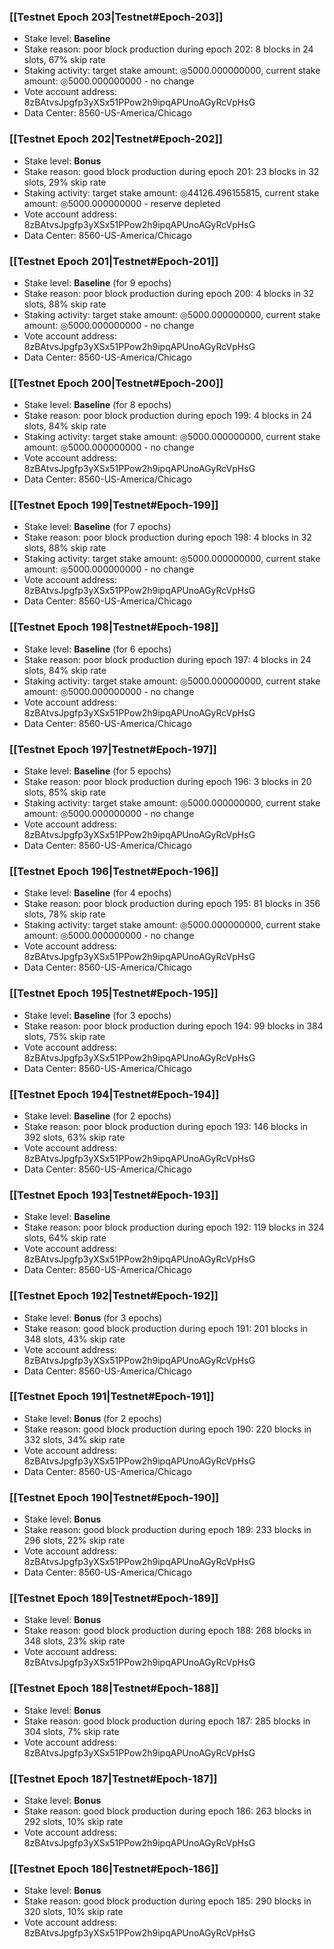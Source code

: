 ### [[Testnet Epoch 203|Testnet#Epoch-203]]
* Stake level: **Baseline**
* Stake reason: poor block production during epoch 202: 8 blocks in 24 slots, 67% skip rate
* Staking activity: target stake amount: ◎5000.000000000, current stake amount: ◎5000.000000000 - no change
* Vote account address: 8zBAtvsJpgfp3yXSx51PPow2h9ipqAPUnoAGyRcVpHsG
* Data Center: 8560-US-America/Chicago
### [[Testnet Epoch 202|Testnet#Epoch-202]]
* Stake level: **Bonus**
* Stake reason: good block production during epoch 201: 23 blocks in 32 slots, 29% skip rate
* Staking activity: target stake amount: ◎44126.496155815, current stake amount: ◎5000.000000000 - reserve depleted
* Vote account address: 8zBAtvsJpgfp3yXSx51PPow2h9ipqAPUnoAGyRcVpHsG
* Data Center: 8560-US-America/Chicago
### [[Testnet Epoch 201|Testnet#Epoch-201]]
* Stake level: **Baseline** (for 9 epochs)
* Stake reason: poor block production during epoch 200: 4 blocks in 32 slots, 88% skip rate
* Staking activity: target stake amount: ◎5000.000000000, current stake amount: ◎5000.000000000 - no change
* Vote account address: 8zBAtvsJpgfp3yXSx51PPow2h9ipqAPUnoAGyRcVpHsG
* Data Center: 8560-US-America/Chicago
### [[Testnet Epoch 200|Testnet#Epoch-200]]
* Stake level: **Baseline** (for 8 epochs)
* Stake reason: poor block production during epoch 199: 4 blocks in 24 slots, 84% skip rate
* Staking activity: target stake amount: ◎5000.000000000, current stake amount: ◎5000.000000000 - no change
* Vote account address: 8zBAtvsJpgfp3yXSx51PPow2h9ipqAPUnoAGyRcVpHsG
* Data Center: 8560-US-America/Chicago
### [[Testnet Epoch 199|Testnet#Epoch-199]]
* Stake level: **Baseline** (for 7 epochs)
* Stake reason: poor block production during epoch 198: 4 blocks in 32 slots, 88% skip rate
* Staking activity: target stake amount: ◎5000.000000000, current stake amount: ◎5000.000000000 - no change
* Vote account address: 8zBAtvsJpgfp3yXSx51PPow2h9ipqAPUnoAGyRcVpHsG
* Data Center: 8560-US-America/Chicago
### [[Testnet Epoch 198|Testnet#Epoch-198]]
* Stake level: **Baseline** (for 6 epochs)
* Stake reason: poor block production during epoch 197: 4 blocks in 24 slots, 84% skip rate
* Staking activity: target stake amount: ◎5000.000000000, current stake amount: ◎5000.000000000 - no change
* Vote account address: 8zBAtvsJpgfp3yXSx51PPow2h9ipqAPUnoAGyRcVpHsG
* Data Center: 8560-US-America/Chicago
### [[Testnet Epoch 197|Testnet#Epoch-197]]
* Stake level: **Baseline** (for 5 epochs)
* Stake reason: poor block production during epoch 196: 3 blocks in 20 slots, 85% skip rate
* Staking activity: target stake amount: ◎5000.000000000, current stake amount: ◎5000.000000000 - no change
* Vote account address: 8zBAtvsJpgfp3yXSx51PPow2h9ipqAPUnoAGyRcVpHsG
* Data Center: 8560-US-America/Chicago
### [[Testnet Epoch 196|Testnet#Epoch-196]]
* Stake level: **Baseline** (for 4 epochs)
* Stake reason: poor block production during epoch 195: 81 blocks in 356 slots, 78% skip rate
* Staking activity: target stake amount: ◎5000.000000000, current stake amount: ◎5000.000000000 - no change
* Vote account address: 8zBAtvsJpgfp3yXSx51PPow2h9ipqAPUnoAGyRcVpHsG
* Data Center: 8560-US-America/Chicago
### [[Testnet Epoch 195|Testnet#Epoch-195]]
* Stake level: **Baseline** (for 3 epochs)
* Stake reason: poor block production during epoch 194: 99 blocks in 384 slots, 75% skip rate 
* Vote account address: 8zBAtvsJpgfp3yXSx51PPow2h9ipqAPUnoAGyRcVpHsG
* Data Center: 8560-US-America/Chicago
### [[Testnet Epoch 194|Testnet#Epoch-194]]
* Stake level: **Baseline** (for 2 epochs)
* Stake reason: poor block production during epoch 193: 146 blocks in 392 slots, 63% skip rate 
* Vote account address: 8zBAtvsJpgfp3yXSx51PPow2h9ipqAPUnoAGyRcVpHsG
* Data Center: 8560-US-America/Chicago
### [[Testnet Epoch 193|Testnet#Epoch-193]]
* Stake level: **Baseline**
* Stake reason: poor block production during epoch 192: 119 blocks in 324 slots, 64% skip rate 
* Vote account address: 8zBAtvsJpgfp3yXSx51PPow2h9ipqAPUnoAGyRcVpHsG
* Data Center: 8560-US-America/Chicago
### [[Testnet Epoch 192|Testnet#Epoch-192]]
* Stake level: **Bonus** (for 3 epochs)
* Stake reason: good block production during epoch 191: 201 blocks in 348 slots, 43% skip rate
* Vote account address: 8zBAtvsJpgfp3yXSx51PPow2h9ipqAPUnoAGyRcVpHsG
* Data Center: 8560-US-America/Chicago
### [[Testnet Epoch 191|Testnet#Epoch-191]]
* Stake level: **Bonus** (for 2 epochs)
* Stake reason: good block production during epoch 190: 220 blocks in 332 slots, 34% skip rate
* Vote account address: 8zBAtvsJpgfp3yXSx51PPow2h9ipqAPUnoAGyRcVpHsG
* Data Center: 8560-US-America/Chicago
### [[Testnet Epoch 190|Testnet#Epoch-190]]
* Stake level: **Bonus**
* Stake reason: good block production during epoch 189: 233 blocks in 296 slots, 22% skip rate
* Vote account address: 8zBAtvsJpgfp3yXSx51PPow2h9ipqAPUnoAGyRcVpHsG
* Data Center: 8560-US-America/Chicago
### [[Testnet Epoch 189|Testnet#Epoch-189]]
* Stake level: **Bonus**
* Stake reason: good block production during epoch 188: 268 blocks in 348 slots, 23% skip rate
* Vote account address: 8zBAtvsJpgfp3yXSx51PPow2h9ipqAPUnoAGyRcVpHsG
### [[Testnet Epoch 188|Testnet#Epoch-188]]
* Stake level: **Bonus**
* Stake reason: good block production during epoch 187: 285 blocks in 304 slots, 7% skip rate
* Vote account address: 8zBAtvsJpgfp3yXSx51PPow2h9ipqAPUnoAGyRcVpHsG
### [[Testnet Epoch 187|Testnet#Epoch-187]]
* Stake level: **Bonus**
* Stake reason: good block production during epoch 186: 263 blocks in 292 slots, 10% skip rate
* Vote account address: 8zBAtvsJpgfp3yXSx51PPow2h9ipqAPUnoAGyRcVpHsG
### [[Testnet Epoch 186|Testnet#Epoch-186]]
* Stake level: **Bonus**
* Stake reason: good block production during epoch 185: 290 blocks in 320 slots, 10% skip rate
* Vote account address: 8zBAtvsJpgfp3yXSx51PPow2h9ipqAPUnoAGyRcVpHsG